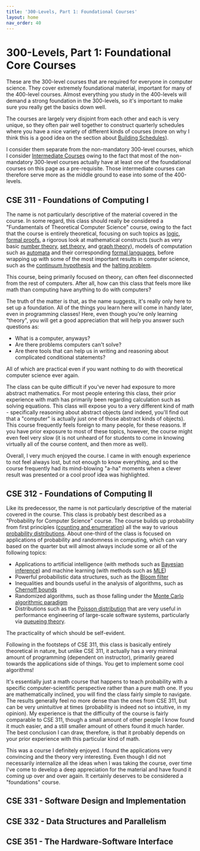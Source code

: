 ```yaml
---
title: '300-Levels, Part 1: Foundational Courses'
layout: home
nav_order: 40
---
```

# 300-Levels, Part 1: Foundational Core Courses
These are the 300-level courses that are required for everyone in computer science. They cover extremely foundational material, important for many of the 400-level courses. Almost everything you study in the 400-levels will demand a strong foundation in the 300-levels, so it's important to make sure you really get the basics down well. 

The courses are largely very disjoint from each other and each is very unique, so they often pair well together to construct quarterly schedules where you have a nice variety of different kinds of courses (more on why I think this is a good idea on the section about [Building Schedules](/150%20-%20building%20schedules.md)).

I consider them separate from the non-mandatory 300-level courses, which I consider [Intermediate Courses](45%20-%20intermediate.html) owing to the fact that most of the non-mandatory 300-level courses actually have at least one of the foundational courses on this page as a pre-requisite. Those intermediate courses can therefore serve more as the middle ground to ease into some of the 400-levels.


## CSE 311 - Foundations of Computing I
The name is not particularly descriptive of the material covered in the course. In some regard, this class should really be considered a "Fundamentals of Theoretical Computer Science" course, owing to the fact that the course is entirely theoretical, focusing on such topics as [logic](https://en.wikipedia.org/wiki/Logic), [formal proofs](https://en.wikipedia.org/wiki/Mathematical_proof), a rigorous look at mathematical constructs (such as very basic [number theory](https://en.wikipedia.org/wiki/Number_theory), [set theory](https://en.wikipedia.org/wiki/Set_theory), and [graph theory](https://en.wikipedia.org/wiki/Graph_theory)), models of computation such as [automata](https://en.wikipedia.org/wiki/Automata_theory) and their corresponding [formal languages](https://en.wikipedia.org/wiki/Formal_language), before wrapping up with some of the most important results in computer science, such as the [continuum hypothesis](https://en.wikipedia.org/wiki/Continuum_hypothesis) and the [halting problem](https://en.wikipedia.org/wiki/Halting_problem).

This course, being primarily focused on theory, can often feel disconnected from the rest of computers. After all, how can this class that feels more like math than computing have anything to do with computers?

The truth of the matter is that, as the name suggests, it's really only here to set up a foundation. All of the things you learn here will come in handy later, even in programming classes! Here, even though you're only learning "theory", you will get a good appreciation that will help you answer such questions as:

- What is a computer, anyways?
- Are there problems computers can't solve?
- Are there tools that can help us in writing and reasoning about complicated conditional statements?

All of which are practical even if you want nothing to do with theoretical computer science ever again.

The class can be quite difficult if you've never had exposure to more abstract mathematics. For most people entering this class, their prior experience with math has primarily been regarding calculation such as solving equations. This class will expose you to a very different kind of math - specifically reasoning about abstract objects (and indeed, you'll find out that a "computer" is actually just one of those abstract kinds of objects). This course frequently feels foreign to many people, for these reasons. If you have prior exposure to most of these topics, however, the course might even feel very slow (it is not unheard of for students to come in knowing virtually all of the course content, and then more as well).

Overall, I very much enjoyed the course. I came in with enough experience to not feel always lost, but not enough to know everything, and so the course frequently had its mind-blowing "a-ha" moments when a clever result was presented or a cool proof idea was highlighted.


## CSE 312 - Foundations of Computing II
Like its predecessor, the name is not particularly descriptive of the material covered in the course. This class is probably best described as a "Probability for Computer Science" course. The course builds up probability from first principles ([counting and enumeration](https://en.wikipedia.org/wiki/Counting)) all the way to various [probability distributions](https://en.wikipedia.org/wiki/Probability_distribution). About one-third of the class is focused on applications of probability and randomness in computing, which can vary based on the quarter but will almost always include some or all of the following topics:

- Applications to artificial intelligence (with methods such as [Bayesian inference](https://en.wikipedia.org/wiki/Bayesian_inference)) and machine learning (with methods such as [MLE](https://en.wikipedia.org/wiki/Maximum_likelihood_estimation))
- Powerful probabilistic data structures, such as the [Bloom filter](https://en.wikipedia.org/wiki/Bloom_filter)
- Inequalities and bounds useful in the analysis of algorithms, such as [Chernoff bounds](https://en.wikipedia.org/wiki/Chernoff_bound)
- Randomized algorithms, such as those falling under the [Monte Carlo algorithmic paradigm](https://en.wikipedia.org/wiki/Monte_Carlo_algorithm)
- Distributions such as the [Poisson distribution](https://en.wikipedia.org/wiki/Poisson_distribution) that are very useful in performance engineering of large-scale software systems, particularly via [queueing theory](https://en.wikipedia.org/wiki/Queueing_theory).

The practicality of which should be self-evident.

Following in the footsteps of CSE 311, this class is basically entirely theoretical in nature, but unlike CSE 311, it actually has a very minimal amount of programming (dependent on instructor), primarily geared towards the applications side of things. You get to implement some cool algorithms!

It's essentially just a math course that happens to teach probability with a specific computer-scientific perspective rather than a pure math one. If you are mathematically inclined, you will find the class fairly simple to navigate. The results generally feel no more dense than the ones from CSE 311, but can be very unintuitive at times (probability is indeed not so intuitive, in my opinion). My experience is that the difficulty of the course is fairly comparable to CSE 311, though a small amount of other people I know found it much easier, and a still smaller amount of others found it much harder. The best conclusion I can draw, therefore, is that it probably depends on your prior experience with this particular kind of math.

This was a course I definitely enjoyed. I found the applications very convincing and the theory very interesting. Even though I did not necessarily internalize all the ideas when I was taking the course, over time I've come to develop a deep appreciation for the material and have found it coming up over and over again. It certainly deserves to be considered a "foundations" course.


## CSE 331 - Software Design and Implementation



## CSE 332 - Data Structures and Parallelism



## CSE 351 - The Hardware-Software Interface


